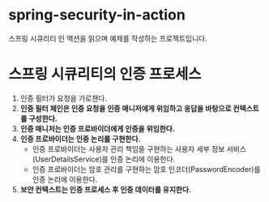 # spring-security-in-action

스프링 시큐리티 인 액션을 읽으며 예제를 작성하는 프로젝트입니다.

# 스프링 시큐리티의 인증 프로세스
1. 인증 필터가 요청을 가로챈다.
2. **인증 필터 체인은 인증 요청을 인증 매니저에게 위임하고 응답을 바탕으로 컨텍스트를 구성한다.**
3. **인증 매니저는 인증 프로바이더에게 인증을 위임한다.**
4. **인증 프로바이더는 인증 논리를 구현한다.**
   - 인증 프로바이더는 사용자 관리 책임을 구현하는 사용자 세부 정보 서비스(UserDetailsService)를 인증 논리에 이용한다.
   - 인증 프로바이더는 암호 관리를 구현하는 암호 인코더(PasswordEncoder)를 인증 논리에 이용한다.
5. **보안 컨텍스트는 인증 프로세스 후 인증 데이터를 유지한다.**